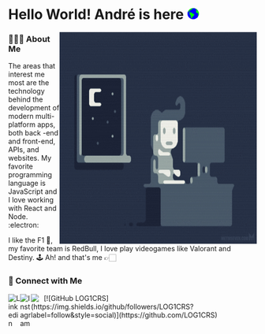 <h1> Hello World! André is here <img src="https://github.com/LOG1CRS/LOG1CRS/blob/master/Earth.gif" width="24px"> </h1>

<img src="https://github.com/LOG1CRS/LOG1CRS/blob/master/me.gif" height="430" width="400" align="right"></img>

<h3> 👨🏻‍💻 About Me </h3>

<p>The areas that interest me most are the technology behind the development of modern
multi-platform apps, both back -end and front-end, APIs, and websites. My favorite programming
language is JavaScript and I love working with React and Node. :electron:</p>

<p>I like the F1 🏁, my favorite team is RedBull, I love play videogames like Valorant and Destiny. 🕹 Ah! and that's me 👉🏻</p>

<h3> 📱 Connect with Me </h3>

<a href="https://www.linkedin.com/in/andr%C3%A9-marco-ruiz-sandoval-285b691b7/">
  <img align="left" alt="Linkedin" width="24px" src="https://github.com/TheDudeThatCode/TheDudeThatCode/blob/master/Assets/Linkedin.svg" />
</a>
<a href="#">
  <img align="left" alt="Instagram"width="22px" src="https://cdn.jsdelivr.net/npm/simple-icons@v3/icons/instagram.svg" />
</a>
<a href="mailto:shubhamdeepjha@gmail.com">
    <img align="left" width="26px" src="https://github.com/TheDudeThatCode/TheDudeThatCode/blob/master/Assets/Gmail.svg" />
  </a>
[![GitHub LOG1CRS](https://img.shields.io/github/followers/LOG1CRS?label=follow&style=social)](https://github.com/LOG1CRS)
